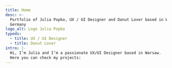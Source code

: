 ```yaml
---
title: Home
desc: >-
  Portfolio of Julia Popko, UX / UI Designer and Donut Lover based in Warsaw
  Germany
logo_alt: Logo Julia Popko
typeds:
  - title: UX / UI Designer
  - title: Donut Lover
intro: |-
  Hi, I’m Julia and I’m a passionate UX/UI Designer based in Warsaw.
  Here you can check my projects:
---
```


